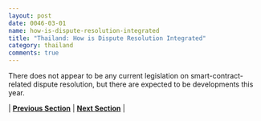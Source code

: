 ```yaml
---
layout: post
date: 0046-03-01
name: how-is-dispute-resolution-integrated
title: "Thailand: How is Dispute Resolution Integrated"
category: thailand
comments: true
---
```


There does not appear to be any current legislation on smart-contract-related dispute resolution, but there are expected to be developments this year.


| **[Previous Section](https://neo-project.github.io/global-blockchain-compliance-hub//thailand/thailand-smart-contracts.html)** | **[Next Section]( https://neo-project.github.io/global-blockchain-compliance-hub//thailand/thailand-nullify-smart-contracts.html)** |

